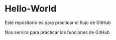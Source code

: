 # Hello-World
Este repositorio es para prácticar el flujo de GitHub

Nos servira para prácticar las funciones de GitHub
